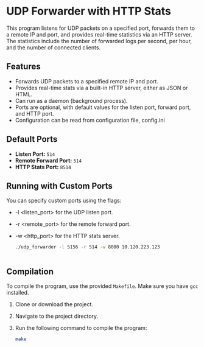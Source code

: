 # UDP Forwarder with HTTP Stats

This program listens for UDP packets on a specified port, forwards them to a remote IP and port, and provides real-time
statistics via an HTTP server. The statistics include the number of forwarded logs per second, per hour, and the number of
connected clients.

## Features
- Forwards UDP packets to a specified remote IP and port.
- Provides real-time stats via a built-in HTTP server, either as JSON or HTML.
- Can run as a daemon (background process).
- Ports are optional, with default values for the listen port, forward port, and HTTP port.
- Configuration can be read from configuration file, config.ini

## Default Ports
- **Listen Port:** `514`
- **Remote Forward Port:** `514`
- **HTTP Stats Port:** `8514`

## Running with Custom Ports
You can specify custom ports using the flags:
- -l <listen_port> for the UDP listen port.</li>
- -r <remote_port> for the remote forward port.</li>
- -w <http_port> for the HTTP stats server.</li>

   ```bash
   ./udp_forwarder -l 5156 -r 514 -w 8080 10.120.223.123



## Compilation

To compile the program, use the provided `Makefile`. Make sure you have `gcc` installed.

1. Clone or download the project.
2. Navigate to the project directory.
3. Run the following command to compile the program:

   ```bash
   make

